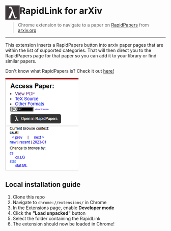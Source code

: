 # <img src="images/logo192.png" width="45" align="left"> RapidLink for arXiv

> Chrome extension to navigate to a paper on [RapidPapers](https://www.rapidpapers.org) from [arxiv.org](https://www.arxiv.org)

---

This extension inserts a RapidPapers button into arxiv paper pages that are within the list of supported categories. That will then direct you to the RapidPapers page for that paper so you can add it to your library or find similar papers.

Don't know what RapidPapers is? Check it out [here!](https://www.rapidpapers.org)

<img src="images/arxiv-example.png">


## Local installation guide

1. Clone this repo
2. Navigate to `chrome://extensions/` in Chrome
3. In the Extensions page, enable **Developer mode**
4. Click the **"Load unpacked"** button
5. Select the folder containing the RapidLink
6. The extension should now be loaded in Chrome!
